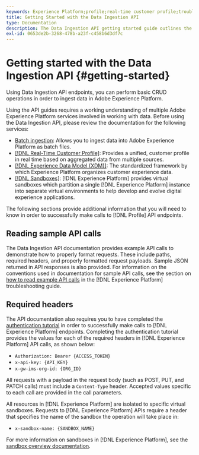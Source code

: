 ```yaml
---
keywords: Experience Platform;profile;real-time customer profile;troubleshooting;API
title: Getting Started with the Data Ingestion API
type: Documentation
description: The Data Ingestion API getting started guide outlines the key concepts and basic functionality that you need to know before you can begin to ingest data into Experience Platform using APIs.
exl-id: 0653de2b-3268-478b-a23f-c458b6d3df7c
---
```

# Getting started with the Data Ingestion API {#getting-started}

Using Data Ingestion API endpoints, you can perform basic CRUD operations in order to ingest data in Adobe Experience Platform.

Using the API guides requires a working understanding of multiple Adobe Experience Platform services involved in working with data. Before using the Data Ingestion API, please review the documentation for the following services:

* [Batch ingestion](./overview.md): Allows you to ingest data into Adobe Experience Platform as batch files.
* [[!DNL Real-Time Customer Profile]](../home.md): Provides a unified, customer profile in real time based on aggregated data from multiple sources.
* [[!DNL Experience Data Model (XDM)]](../../xdm/home.md): The standardized framework by which Experience Platform organizes customer experience data.
* [[!DNL Sandboxes]](../../sandboxes/home.md): [!DNL Experience Platform] provides virtual sandboxes which partition a single [!DNL Experience Platform] instance into separate virtual environments to help develop and evolve digital experience applications.

The following sections provide additional information that you will need to know in order to successfully make calls to [!DNL Profile] API endpoints.

## Reading sample API calls

The Data Ingestion API documentation provides example API calls to demonstrate how to properly format requests. These include paths, required headers, and properly formatted request payloads. Sample JSON returned in API responses is also provided. For information on the conventions used in documentation for sample API calls, see the section on [how to read example API calls](../../landing/troubleshooting.md#how-do-i-format-an-api-request) in the [!DNL Experience Platform] troubleshooting guide.

## Required headers

The API documentation also requires you to have completed the [authentication tutorial](https://www.adobe.com/go/platform-api-authentication-en) in order to successfully make calls to [!DNL Experience Platform] endpoints. Completing the authentication tutorial provides the values for each of the required headers in [!DNL Experience Platform] API calls, as shown below:

* `Authorization: Bearer {ACCESS_TOKEN}`
* `x-api-key: {API_KEY}`
* `x-gw-ims-org-id: {ORG_ID}`

All requests with a payload in the request body (such as POST, PUT, and PATCH calls) must include a `Content-Type` header. Accepted values specific to each call are provided in the call parameters.

All resources in [!DNL Experience Platform] are isolated to specific virtual sandboxes. Requests to [!DNL Experience Platform] APIs require a header that specifies the name of the sandbox the operation will take place in:

* `x-sandbox-name: {SANDBOX_NAME}`

For more information on sandboxes in [!DNL Experience Platform], see the [sandbox overview documentation](../../sandboxes/home.md).
